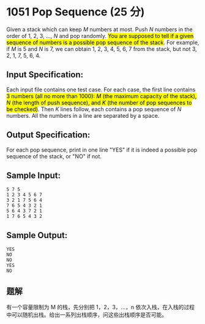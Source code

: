 # 1051 Pop Sequence (25 分)

Given a stack which can keep $M$ numbers at most. Push $N$ numbers in the order of 1, 2, 3, ..., $N$ and pop randomly. <mark>You are supposed to tell if a given sequence of numbers is a possible pop sequence of the stack</mark>. For example, if $M$ is 5 and $N$ is 7, we can obtain 1, 2, 3, 4, 5, 6, 7 from the stack, but not 3, 2, 1, 7, 5, 6, 4.

## Input Specification:

Each input file contains one test case. For each case, the first line contains <mark>3 numbers (all no more than 1000): $M$ (the maximum capacity of the stack), $N$ (the length of push sequence), and $K$ (the number of pop sequences to be checked)</mark>. Then $K$ lines follow, each contains a pop sequence of $N$ numbers. All the numbers in a line are separated by a space.

## Output Specification:

For each pop sequence, print in one line "YES" if it is indeed a possible pop sequence of the stack, or "NO" if not.

## Sample Input:

```
5 7 5
1 2 3 4 5 6 7
3 2 1 7 5 6 4
7 6 5 4 3 2 1
5 6 4 3 7 2 1
1 7 6 5 4 3 2
```

## Sample Output:

```
YES
NO
NO
YES
NO
```

## 题解

有一个容量限制为 M 的栈，先分别把 1，2，3，...，n 依次入栈，在入栈的过程中可以随机出栈。给出一系列出栈顺序，问这些出栈顺序是否可能。
